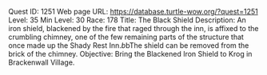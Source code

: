 Quest ID: 1251
Web page URL: https://database.turtle-wow.org/?quest=1251
Level: 35
Min Level: 30
Race: 178
Title: The Black Shield
Description: An iron shield, blackened by the fire that raged through the inn, is affixed to the crumbling chimney, one of the few remaining parts of the structure that once made up the Shady Rest Inn.$b$bThe shield can be removed from the brick of the chimney.
Objective: Bring the Blackened Iron Shield to Krog in Brackenwall Village.
